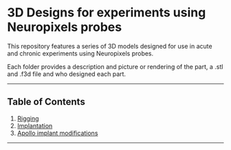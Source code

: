 # 3D Designs for experiments using Neuropixels probes

This repository features a series of 3D models designed for use in acute and chronic experiments using Neuropixels probes.

Each folder provides a description and picture or rendering of the part, a .stl and .f3d file and who designed each part.

---

## Table of Contents
1. [Rigging](./rigging/README.md)  
2. [Implantation](#implantation)  
3. [Apollo implant modifications](#apollo-implant-modifications)  

---




